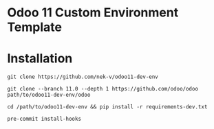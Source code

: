 # Odoo 11 Custom Environment Template

# Installation
```
git clone https://github.com/nek-v/odoo11-dev-env
```
```
git clone --branch 11.0 --depth 1 https://github.com/odoo/odoo path/to/odoo11-dev-env/odoo
```
```
cd /path/to/odoo11-dev-env && pip install -r requirements-dev.txt
```
```
pre-commit install-hooks
```
